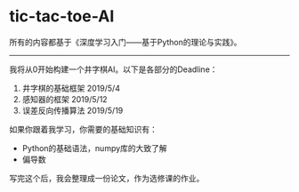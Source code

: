 # tic-tac-toe-AI

所有的内容都基于《深度学习入门——基于Python的理论与实践》。

---

我将从0开始构建一个井字棋AI。以下是各部分的Deadline：

1. 井字棋的基础框架 2019/5/4
2. 感知器的框架 2019/5/12
3. 误差反向传播算法 2019/5/19

如果你跟着我学习，你需要的基础知识有：

* Python的基础语法，numpy库的大致了解
* 偏导数

写完这个后，我会整理成一份论文，作为选修课的作业。
